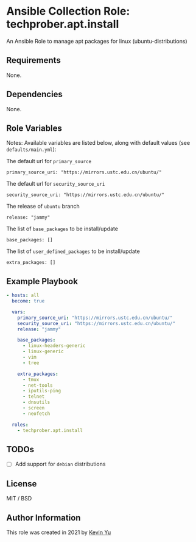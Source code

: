 # Ansible Collection Role: techprober.apt.install

An Ansible Role to manage apt packages for linux (ubuntu-distributions)

## Requirements

None.

## Dependencies

None.

## Role Variables

Notes: Available variables are listed below, along with default values (see `defaults/main.yml`):

The default url for `primary_source`

```
primary_source_uri: "https://mirrors.ustc.edu.cn/ubuntu/"
```

The default url for `security_source_uri`

```
security_source_uri: "https://mirrors.ustc.edu.cn/ubuntu/"
```

The release of `ubuntu` branch

```
release: "jammy"
```

The list of `base_packages` to be install/update

```
base_packages: []
```

The list of `user_defined_packages` to be install/update

```
extra_packages: []
```

## Example Playbook

```yaml
- hosts: all
  become: true

  vars:
    primary_source_uri: "https://mirrors.ustc.edu.cn/ubuntu/"
    security_source_uri: "https://mirrors.ustc.edu.cn/ubuntu/"
    release: "jammy"

    base_packages:
      - linux-headers-generic
      - linux-generic
      - vim
      - tree

    extra_packages:
      - tmux
      - net-tools
      - iputils-ping
      - telnet
      - dnsutils
      - screen
      - neofetch

  roles:
    - techprober.apt.install
```

## TODOs

- [ ] Add support for `debian` distributions

## License

MIT / BSD

## Author Information

This role was created in 2021 by [Kevin Yu](https://github.com/yqlbu)
